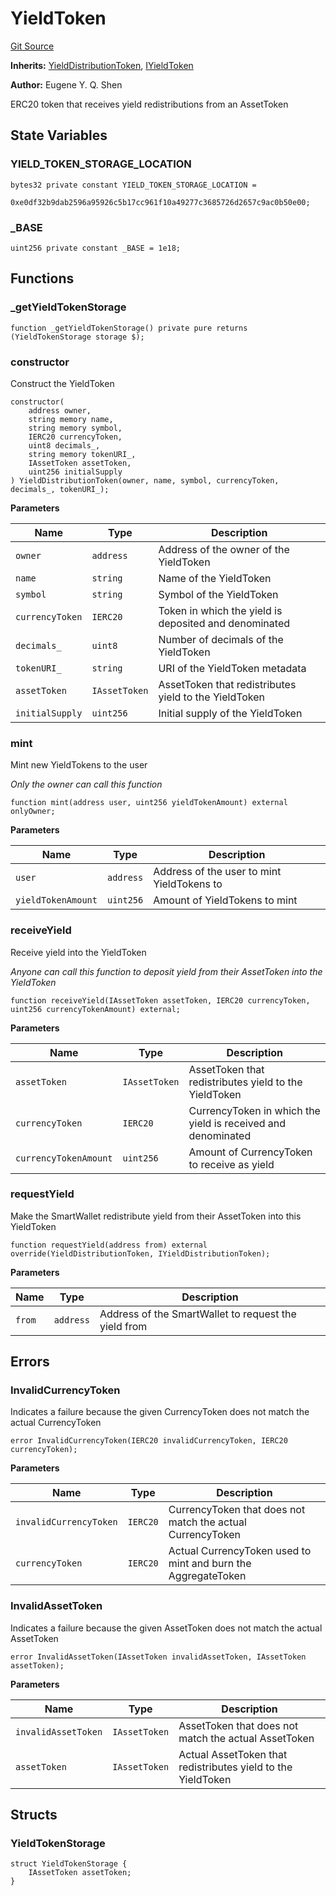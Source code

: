 # YieldToken
[Git Source](https://github.com/https://eyqs@plumenetwork/contracts/blob/b5edc4ed671c2231a27f7b5cb5598db490d2ae10/src/token/YieldToken.sol)

**Inherits:**
[YieldDistributionToken](/src/token/YieldDistributionToken.sol/abstract.YieldDistributionToken.md), [IYieldToken](/src/interfaces/IYieldToken.sol/interface.IYieldToken.md)

**Author:**
Eugene Y. Q. Shen

ERC20 token that receives yield redistributions from an AssetToken


## State Variables
### YIELD_TOKEN_STORAGE_LOCATION

```solidity
bytes32 private constant YIELD_TOKEN_STORAGE_LOCATION =
    0xe0df32b9dab2596a95926c5b17cc961f10a49277c3685726d2657c9ac0b50e00;
```


### _BASE

```solidity
uint256 private constant _BASE = 1e18;
```


## Functions
### _getYieldTokenStorage


```solidity
function _getYieldTokenStorage() private pure returns (YieldTokenStorage storage $);
```

### constructor

Construct the YieldToken


```solidity
constructor(
    address owner,
    string memory name,
    string memory symbol,
    IERC20 currencyToken,
    uint8 decimals_,
    string memory tokenURI_,
    IAssetToken assetToken,
    uint256 initialSupply
) YieldDistributionToken(owner, name, symbol, currencyToken, decimals_, tokenURI_);
```
**Parameters**

|Name|Type|Description|
|----|----|-----------|
|`owner`|`address`|Address of the owner of the YieldToken|
|`name`|`string`|Name of the YieldToken|
|`symbol`|`string`|Symbol of the YieldToken|
|`currencyToken`|`IERC20`|Token in which the yield is deposited and denominated|
|`decimals_`|`uint8`|Number of decimals of the YieldToken|
|`tokenURI_`|`string`|URI of the YieldToken metadata|
|`assetToken`|`IAssetToken`|AssetToken that redistributes yield to the YieldToken|
|`initialSupply`|`uint256`|Initial supply of the YieldToken|


### mint

Mint new YieldTokens to the user

*Only the owner can call this function*


```solidity
function mint(address user, uint256 yieldTokenAmount) external onlyOwner;
```
**Parameters**

|Name|Type|Description|
|----|----|-----------|
|`user`|`address`|Address of the user to mint YieldTokens to|
|`yieldTokenAmount`|`uint256`|Amount of YieldTokens to mint|


### receiveYield

Receive yield into the YieldToken

*Anyone can call this function to deposit yield from their AssetToken into the YieldToken*


```solidity
function receiveYield(IAssetToken assetToken, IERC20 currencyToken, uint256 currencyTokenAmount) external;
```
**Parameters**

|Name|Type|Description|
|----|----|-----------|
|`assetToken`|`IAssetToken`|AssetToken that redistributes yield to the YieldToken|
|`currencyToken`|`IERC20`|CurrencyToken in which the yield is received and denominated|
|`currencyTokenAmount`|`uint256`|Amount of CurrencyToken to receive as yield|


### requestYield

Make the SmartWallet redistribute yield from their AssetToken into this YieldToken


```solidity
function requestYield(address from) external override(YieldDistributionToken, IYieldDistributionToken);
```
**Parameters**

|Name|Type|Description|
|----|----|-----------|
|`from`|`address`|Address of the SmartWallet to request the yield from|


## Errors
### InvalidCurrencyToken
Indicates a failure because the given CurrencyToken does not match the actual CurrencyToken


```solidity
error InvalidCurrencyToken(IERC20 invalidCurrencyToken, IERC20 currencyToken);
```

**Parameters**

|Name|Type|Description|
|----|----|-----------|
|`invalidCurrencyToken`|`IERC20`|CurrencyToken that does not match the actual CurrencyToken|
|`currencyToken`|`IERC20`|Actual CurrencyToken used to mint and burn the AggregateToken|

### InvalidAssetToken
Indicates a failure because the given AssetToken does not match the actual AssetToken


```solidity
error InvalidAssetToken(IAssetToken invalidAssetToken, IAssetToken assetToken);
```

**Parameters**

|Name|Type|Description|
|----|----|-----------|
|`invalidAssetToken`|`IAssetToken`|AssetToken that does not match the actual AssetToken|
|`assetToken`|`IAssetToken`|Actual AssetToken that redistributes yield to the YieldToken|

## Structs
### YieldTokenStorage

```solidity
struct YieldTokenStorage {
    IAssetToken assetToken;
}
```

